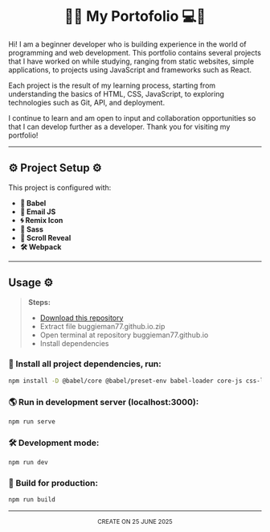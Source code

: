 <h1 align="center">🧑‍💻 My Portofolio 💻🧑</h1>

Hi! I am a beginner developer who is building experience in the world of programming and web development. This portfolio contains several projects that I have worked on while studying, ranging from static websites, simple applications, to projects using JavaScript and frameworks such as React.

Each project is the result of my learning process, starting from understanding the basics of HTML, CSS, JavaScript, to exploring technologies such as Git, API, and deployment.

I continue to learn and am open to input and collaboration opportunities so that I can develop further as a developer. Thank you for visiting my portfolio!

---

## ⚙ Project Setup ⚙

This project is configured with:

- **📜 Babel**
- **📩 Email JS**
- **🌀 Remix Icon**
- **🎨 Sass**
- **🧬 Scroll Reveal**
- **🛠 Webpack**

---

## Usage ⚙

> **Steps:**
>
> - [Download this repository](https://github.com/buggieman77/buggieman77.github.io/archive/refs/heads/main.zip)
> - Extract file buggieman77.github.io.zip
> - Open terminal at repository buggieman77.github.io
> - Install dependencies

### 📂 Install all project dependencies, run:

```sh
npm install -D @babel/core @babel/preset-env babel-loader core-js css-loader css-minimizer-webpack-plugin html-loader html-webpack-plugin mini-css-extract-plugin purgecss-webpack-plugin sass sass-loader style-loader webpack webpack-cli webpack-dev-server webpack-merge remixicon scrollreveal @emailjs/browser --verbose
```

### 🌎 Run in development server (localhost:3000):

```sh
npm run serve
```

### 🛠 Development mode:

```sh
npm run dev
```

### 🚀 Build for production:

```sh
npm run build
```

---

<p align="center">
  <sub>CREATE ON 25 JUNE 2025</sub>
</p>
